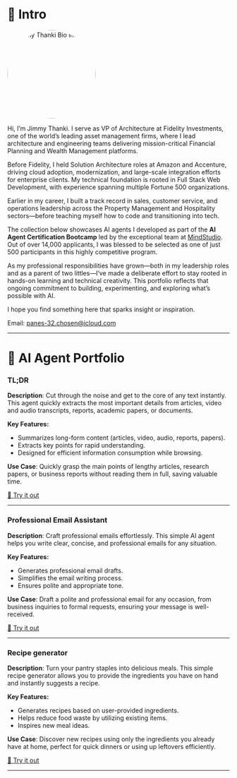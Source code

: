 # 👋 Intro
<img src="https://images.mindstudio-cdn.com/images/c3b476f2-226f-4d8a-be5d-be262ce660fa_1754203196077.jpg?format=png&w=1000" alt="Jimmy Thanki Bio Image" width="200" style="border-radius: 50%;">

Hi, I’m Jimmy Thanki. I serve as VP of Architecture at Fidelity Investments, one of the world’s leading asset management firms, where I lead architecture and engineering teams delivering mission-critical Financial Planning and Wealth Management platforms.

Before Fidelity, I held Solution Architecture roles at Amazon and Accenture, driving cloud adoption, modernization, and large-scale integration efforts for enterprise clients. My technical foundation is rooted in Full Stack Web Development, with experience spanning multiple Fortune 500 organizations.

Earlier in my career, I built a track record in sales, customer service, and operations leadership across the Property Management and Hospitality sectors—before teaching myself how to code and transitioning into tech.

The collection below showcases AI agents I developed as part of the <b>AI Agent Certification Bootcamp</b> led by the exceptional team at <a href="https://www.mindstudio.ai/" target="_blank">MindStudio</a>. Out of over 14,000 applicants, I was blessed to be selected as one of just 500 participants in this highly competitive program.

As my professional responsibilities have grown—both in my leadership roles and as a parent of two littles—I’ve made a deliberate effort to stay rooted in hands-on learning and technical creativity. This portfolio reflects that ongoing commitment to building, experimenting, and exploring what’s possible with AI.

I hope you find something here that sparks insight or inspiration.

Email:
panes-32.chosen@icloud.com

---

# 🧠 AI Agent Portfolio

### TL;DR
**Description**: Cut through the noise and get to the core of any text instantly. This agent quickly extracts the most important details from articles, video and audio transcripts, reports, academic papers, or documents.

**Key Features:**
- Summarizes long-form content (articles, video, audio, reports, papers).
- Extracts key points for rapid understanding.
- Designed for efficient information consumption while browsing.

**Use Case**: Quickly grasp the main points of lengthy articles, research papers, or business reports without reading them in full, saving valuable time.

[🔗 Try it out](https://app.mindstudio.ai/agents/key-points-extractor-83ffbf7a/remix)

---

### Professional Email Assistant
**Description**: Craft professional emails effortlessly. This simple AI agent helps you write clear, concise, and professional emails for any situation.

**Key Features:**
- Generates professional email drafts.
- Simplifies the email writing process.
- Ensures polite and appropriate tone.

**Use Case**: Draft a polite and professional email for any occasion, from business inquiries to formal requests, ensuring your message is well-received.

[🔗 Try it out](https://app.mindstudio.ai/agents/professional-email-assistant-c835349d/remix)

---

### Recipe generator
**Description**: Turn your pantry staples into delicious meals. This simple recipe generator allows you to provide the ingredients you have on hand and instantly suggests a recipe.

**Key Features:**
- Generates recipes based on user-provided ingredients.
- Helps reduce food waste by utilizing existing items.
- Inspires new meal ideas.

**Use Case**: Discover new recipes using only the ingredients you already have at home, perfect for quick dinners or using up leftovers efficiently.

[🔗 Try it out](https://app.mindstudio.ai/agents/my-recipe-bot-afdaeb40/remix)

---
